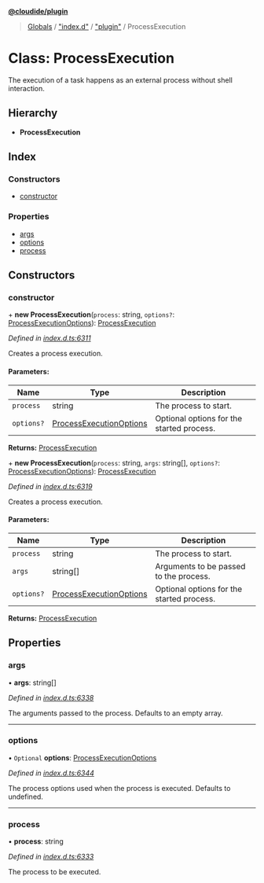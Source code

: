 **[@cloudide/plugin](../README.md)**

> [Globals](../README.md) / ["index.d"](../modules/_index_d_.md) / ["plugin"](../modules/_index_d_._plugin_.md) / ProcessExecution

# Class: ProcessExecution

The execution of a task happens as an external process
without shell interaction.

## Hierarchy

* **ProcessExecution**

## Index

### Constructors

* [constructor](_index_d_._plugin_.processexecution.md#constructor)

### Properties

* [args](_index_d_._plugin_.processexecution.md#args)
* [options](_index_d_._plugin_.processexecution.md#options)
* [process](_index_d_._plugin_.processexecution.md#process)

## Constructors

### constructor

\+ **new ProcessExecution**(`process`: string, `options?`: [ProcessExecutionOptions](../interfaces/_index_d_._plugin_.processexecutionoptions.md)): [ProcessExecution](_index_d_._plugin_.processexecution.md)

*Defined in [index.d.ts:6311](https://github.com/shuyaqian/cloudide-plugin-api/blob/57a3a2a/index.d.ts#L6311)*

Creates a process execution.

#### Parameters:

Name | Type | Description |
------ | ------ | ------ |
`process` | string | The process to start. |
`options?` | [ProcessExecutionOptions](../interfaces/_index_d_._plugin_.processexecutionoptions.md) | Optional options for the started process.  |

**Returns:** [ProcessExecution](_index_d_._plugin_.processexecution.md)

\+ **new ProcessExecution**(`process`: string, `args`: string[], `options?`: [ProcessExecutionOptions](../interfaces/_index_d_._plugin_.processexecutionoptions.md)): [ProcessExecution](_index_d_._plugin_.processexecution.md)

*Defined in [index.d.ts:6319](https://github.com/shuyaqian/cloudide-plugin-api/blob/57a3a2a/index.d.ts#L6319)*

Creates a process execution.

#### Parameters:

Name | Type | Description |
------ | ------ | ------ |
`process` | string | The process to start. |
`args` | string[] | Arguments to be passed to the process. |
`options?` | [ProcessExecutionOptions](../interfaces/_index_d_._plugin_.processexecutionoptions.md) | Optional options for the started process.  |

**Returns:** [ProcessExecution](_index_d_._plugin_.processexecution.md)

## Properties

### args

•  **args**: string[]

*Defined in [index.d.ts:6338](https://github.com/shuyaqian/cloudide-plugin-api/blob/57a3a2a/index.d.ts#L6338)*

The arguments passed to the process. Defaults to an empty array.

___

### options

• `Optional` **options**: [ProcessExecutionOptions](../interfaces/_index_d_._plugin_.processexecutionoptions.md)

*Defined in [index.d.ts:6344](https://github.com/shuyaqian/cloudide-plugin-api/blob/57a3a2a/index.d.ts#L6344)*

The process options used when the process is executed.
Defaults to undefined.

___

### process

•  **process**: string

*Defined in [index.d.ts:6333](https://github.com/shuyaqian/cloudide-plugin-api/blob/57a3a2a/index.d.ts#L6333)*

The process to be executed.
